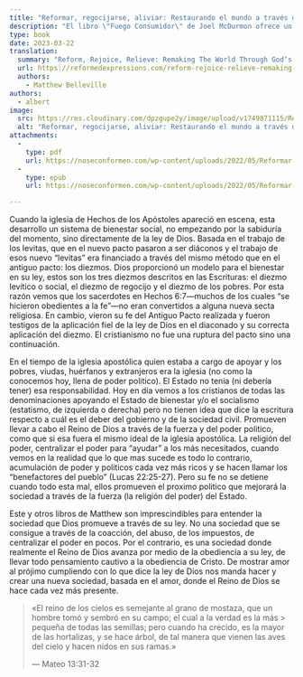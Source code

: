 ```yaml
---
title: "Reformar, regocijarse, aliviar: Restaurando el mundo a través de los tres diezmos de Dios"
description: "El libro \"Fuego Consumidor\" de Joel McDurmon ofrece un tratamiento muy claro y preciso del concepto de cherem en las Escrituras. McDurmon argumenta que las leyes de cherem se refieren especialmente al Lugar Santísimo del Tabernáculo y del Templo. Las violaciones de estas leyes conllevan penas diferentes a las que se producen fuera del ámbito de cherem. Partiendo de esta premisa, McDurmon argumenta tesis significativas sobre las continuidades y discontinuidades entre la ley del Antiguo y el Nuevo Pacto"
type: book
date: 2023-03-22
translation:
  summary: "Reform, Rejoice, Relieve: Remaking The World Through God’s Three Tithes by Matthew Belleville"
  url: https://reformedexpressions.com/reform-rejoice-relieve-remaking-the-world-through-gods-three-tithes-full-text/
  authors:
    - Matthew Belleville
authors:
  - albert
image:
  src: https://res.cloudinary.com/dpzgupe2y/image/upload/v1749871115/Reformar-regocijarse-aliviar-Portada_tzqu4s.jpg
  alt: "Reformar, regocijarse, aliviar: Restaurando el mundo a través de los tres diezmos de Dios"
attachments:
  -
    type: pdf
    url: https://noseconformen.com/wp-content/uploads/2022/05/Reformar-regocijarse-aliviar_Restaurando-el-mundo-a-traves-de-los-tres-diezmos-de-Dios.pdf
  -
    type: epub
    url: https://noseconformen.com/wp-content/uploads/2022/05/Reformar-regocijarse-aliviar_-Restaurand-Matthew-Belleville.epub

---
```


Cuando la iglesia de Hechos de los Apóstoles apareció en escena, esta desarrollo un sistema de bienestar social, no empezando por la sabiduría del momento, sino directamente de la ley de Dios. Basada en el trabajo de los levitas, que en el nuevo pacto pasaron a ser diáconos y el trabajo de esos nuevo “levitas” era financiado a través del mismo método que en el antiguo pacto: los diezmos. Dios proporcionó un modelo para el bienestar en su ley, estos son los tres diezmos descritos en las Escrituras: el diezmo levítico o social, el diezmo de regocijo y el diezmo de los pobres. Por esta razón vemos que los sacerdotes en Hechos 6:7—muchos de los cuales “se hicieron obedientes a la fe”—no eran convertidos a alguna nueva secta religiosa. En cambio, vieron su fe del Antiguo Pacto realizada y fueron testigos de la aplicación fiel de la ley de Dios en el diaconado y su correcta aplicación del diezmo. El cristianismo no fue una ruptura del pacto sino una continuación.

En el tiempo de la iglesia apostólica quien estaba a cargo de apoyar y los pobres, viudas, huérfanos y extranjeros era la iglesia (no como la conocemos hoy, llena de poder politico). El Estado no tenia (ni debería tener) esa responsabilidad. Hoy en día vemos a los cristianos de todas las denominaciones apoyando el Estado de bienestar y/o el socialismo (estatismo, de izquierda o derecha) pero no tienen idea que dice la escritura respecto a cuál es el deber del gobierno y de la sociedad civil. Promueven llevar a cabo el Reino de Dios a través de la fuerza y del poder politico, como que si esa fuera el mismo ideal de la iglesia apostólica. La religión del poder, centralizar el poder para “ayudar” a los más necesitados, cuando vemos en la realidad que lo que mas sucede es todo lo contrario, acumulación de poder y politicos cada vez más ricos y se hacen llamar los “benefactores del pueblo” (Lucas 22:25-27). Pero su fe no se detiene cuando todo esta mal, ellos promueven el proximo politico que mejorará la sociedad a través de la fuerza (la religión del poder) del Estado.

Este y otros libros de Matthew son imprescindibles para entender la sociedad que Dios promueve a través de su ley. No una sociedad que se consigue a través de la coacción, del abuso, de los impuestos, de centralizar el poder en pocos. Por el contrario, es una sociedad donde realmente el Reino de Dios avanza por medio de la obediencia a su ley, de llevar todo pensamiento cautivo a la obediencia de Cristo. De mostrar amor al prójimo cumpliendo con lo que dice la ley de Dios nos manda hacer y crear una nueva sociedad, basada en el amor, donde el Reino de Dios se hace cada vez más presente.

> «El reino de los cielos es semejante al grano de mostaza, que un hombre tomó y sembró en su campo;  el cual a la verdad es la más > pequeña de todas las semillas; pero cuando ha crecido, es la mayor de las hortalizas, y se hace árbol, de tal manera que vienen las aves del cielo y hacen nidos en sus ramas.»
>
> — Mateo 13:31-32